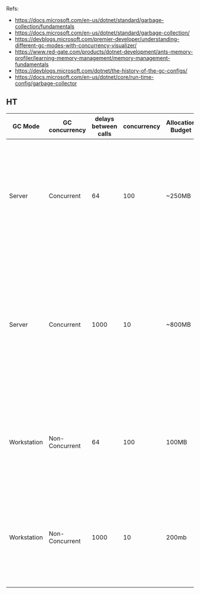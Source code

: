 Refs:
* https://docs.microsoft.com/en-us/dotnet/standard/garbage-collection/fundamentals
* https://docs.microsoft.com/en-us/dotnet/standard/garbage-collection/
* https://devblogs.microsoft.com/premier-developer/understanding-different-gc-modes-with-concurrency-visualizer/
* https://www.red-gate.com/products/dotnet-development/ants-memory-profiler/learning-memory-management/memory-management-fundamentals
* https://devblogs.microsoft.com/dotnet/the-history-of-the-gc-configs/
* https://docs.microsoft.com/en-us/dotnet/core/run-time-config/garbage-collector


## HT
|GC Mode|GC concurrency|delays between calls|concurrency|Allocation Budget|Response time, median(ms)|Description|
|---|---|---|---|---|---|---|
|Server|Concurrent|64|100|~250MB|1|Allocation Budget grown from 70MB to 250MB. Mostly, it handles all request in 1 ms and all GCs(mostly gen0) were predictable. the pattern was very repeatable, and GC happened around 150mb|
|Server|Concurrent|1000|10|~800MB|1-6|Allocation Budget grown from 70MB to 800MB. Notably, the app allocates a lot of memory and the allocated memory grows steadily. GCs happen very rarely (noticed only gen0), but when it happens the response time degrades drastically. |
|Workstation|Non-Concurrent|64|100|100MB|1|A lot of GCs happen(gen0), CPU usage is getting more extensive. allocation is fluctuating between 10 and 20MB, though the budget is 100MB.|
|Workstation|Non-Concurrent|1000|10|200mb|3000-10000|a lot of GCs happen(gen0, gen1, gen2). Responsiveness is downgraded drastically. There is no clear pattern in allocation, the memory consumption is always around 100mb| 